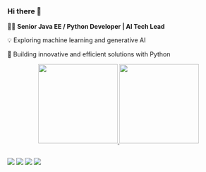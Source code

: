 ### Hi there 👋

👨‍💻 **Senior Java EE / Python Developer | AI Tech Lead**

💡 Exploring machine learning and generative AI

🔧 Building innovative and efficient solutions with Python

<div align="center">
  <a href="https://github.com/josielborges">
  <img height="180em" src="https://github-readme-stats.vercel.app/api?username=josielborges&show_icons=true&theme=dracula&include_all_commits=true&count_private=true"/>
  <img height="180em" src="https://github-readme-stats.vercel.app/api/top-langs/?username=josielborges&layout=compact&langs_count=7&theme=dracula"/>
</div>

##
 
<div> 
  <a href="https://www.youtube.com/channel/UCaSDQwKypNXu_vBd_RzS3LA" target="_blank"><img src="https://img.shields.io/badge/YouTube-FF0000?style=for-the-badge&logo=youtube&logoColor=white" target="_blank"></a>
  <a href="https://instagram.com/josielgunner" target="_blank"><img src="https://img.shields.io/badge/-Instagram-%23E4405F?style=for-the-badge&logo=instagram&logoColor=white" target="_blank"></a>
  <a href = "mailto:chrys.jo@gmail.com"><img src="https://img.shields.io/badge/-Gmail-%23333?style=for-the-badge&logo=gmail&logoColor=white" target="_blank"></a>
  <a href="https://www.linkedin.com/in/josieleliseuborges/" target="_blank"><img src="https://img.shields.io/badge/-LinkedIn-%230077B5?style=for-the-badge&logo=linkedin&logoColor=white" target="_blank"></a> 
</div>

